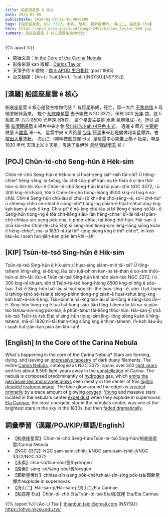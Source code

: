 ```yaml
---
title: 船底座星雲 ê 核心
date: 2024-02-05
publishdate: 2024-02-05T11:45:00+0800
tags: [船底座星雲, NGC 3372, 水素, 酸素, 超新星爆炸, 海山二, 船底座 Eta]
hero: https://apod.nasa.gov/apod/image/2402/Carina_Taylor_960.jpg
summary: 船底座星雲 ê 核心是發生啥物代誌？
---
```


{{% apod %}}

- 原始文章：[In the Core of the Carina Nebula](https://apod.nasa.gov/apod/ap240205.html)
- 影像來源 kah 版權：[Carlos Taylor](https://www.instagram.com/capastrophotography/)
- 天頂予你 ê 禮物：[你 ê APOD 生日相片](https://apod.nasa.gov/apod/calendar/allyears.html) (post 1995)
- 台文翻譯：[An-Li Tsai][An-Li Tsai] ([NSYSU][NSYSU])

## [漢羅] 船底座星雲 ê 核心
船底座星雲 ê 核心是發生啥物代誌？
有恆星形成，死亡，留一大片 [干焦地毯][impressive tapestry] ê 烏暗塗粉絲落來。
規个 [船底座星雲][Carina Nebula] 去予編做 NGC 3372，伊有 300 [光年][light years] 闊，就 tī 船底 [座][constellation] 方向 8500 光年遠 ê所在。
這个星雲主要是 [水素][hydrogen] 氣體組成--ê，所以 [這張][featured image] [有清楚細節][highly detailed] ê 相片中央才會 [發出紅光 kah 柑仔色 ê 光][emits the pervasive red and orange glows]。
週邊 ê 藍光 [主要是][created primarily] 微量 ê [酸素][oxygen] 來--ê。
星雲中央 ê 大質量 [少年][Young] 恆星未來若是變做超新星爆炸，會 [噴出大量塗粉][expel dust]。
海山二（嘛叫做船底座 Eta）是星雲中心能量上懸 ê 恆星，嘛是 1830 年代 天頂上光 ê 天星，毋過了後伊煞 [忽然間變暗去][faded dramatically] 矣！

## [POJ] Chûn-té-chō Seng-hûn ê He̍k-sim
Chûn-té-chō Seng-hûn ê he̍k-sim sī hoat-seng siáⁿ-mih tāi-chì?
Ū hêng-chheⁿ hêng-sêng, sí-bông, lâu chi̍t-tōa-phìⁿ kan-na tē-thán ê o͘-àm thô͘-hún-si lo̍h-lâi.
Kui-ê Chûn-té-chō Seng-hûn khì hō͘ pian-chò NGC 3372, i ū 300 kng-nî khoah, to̍h tī Chûn-té-chō hong-hiòng 8500 kng-nî hn̄g ê só͘-chāi.
Chit-ê Seng-hûn chú-iàu sī chúi-sò͘ khì-thé cho͘-sêng--ê, só͘-í chit-tiuⁿ ū chheng-chhó sè-chiat ê siòng-phìⁿ tiong-ng chiah-ē hoat-chhut âng-kng kah kam-á-sek ê kng.
Chiu-piⁿ ê nâ-kng chú-iàu sī bî-liōng ê sàng-sò͘ lâi--ê.
Seng-hûn tiong-ng ê tōa chit-liōng siàu-liân hêng-chheⁿ bī-lâi nā-sī piàn-chò chhiau-sin-seng po̍k-chà, ē phùn-chhut tāi-liōng thô͘-hún.
Hái-san-jī (mā kiò-chò Chûn-té-chō Eta) sī seng-hûn tiong-sim lêng-liōng siōng koân ê hêng-chheⁿ, mā-sī 1830 nî-tāi thiⁿ-téng siōng kng ê thiⁿ-chheⁿ, m̄-koh liáu-āu i soah hut-jiân-kan piàn àm khì--ah!

## [KIP] Tsûn-té-tsō Sing-hûn ê Hi̍k-sim
Tsûn-té-tsō Sing-hûn ê hi̍k-sim sī huat-sing siánn-mih tāi-tsì?
Ū hîng-tshenn hîng-sîng, sí-bông, lâu tsi̍t-tuā-phìnn kan-na tē-thán ê oo-àm thôo-hún-si lo̍h-lâi.
Kui-ê Tsûn-té-tsō Sing-hûn khì hōo pian-tsò NGC 3372, i ū 300 kng-nî khuah, to̍h tī Tsûn-té-tsō hong-hiòng 8500 kng-nî hn̄g ê sóo-tsāi.
Tsit-ê Sing-hûn tsú-iàu sī tsuí-sòo khì-thé tsoo-sîng--ê, sóo-í tsit-tiunn ū tshing-tshó sè-tsiat ê siòng-phìnn tiong-ng tsiah-ē huat-tshut âng-kng kah kam-á-sik ê kng.
Tsiu-pinn ê nâ-kng tsú-iàu sī bî-liōng ê sàng-sòo lâi--ê.
Sing-hûn tiong-ng ê tuā tsit-liōng siàu-liân hîng-tshenn bī-lâi nā-sī piàn-tsò tshiau-sin-sing po̍k-tsà, ē phùn-tshut tāi-liōng thôo-hún.
Hái-san-jī (mā kiò-tsò Tsûn-té-tsō Eta) sī sing-hûn tiong-sim lîng-liōng siōng kuân ê hîng-tshenn, mā-sī 1830 nî-tāi thinn-tíng siōng kng ê thinn-tshenn, m̄-koh liáu-āu i suah hut-jiân-kan piàn àm khì--ah!

## [English] In the Core of the Carina Nebula
What's happening in the core of the Carina Nebula?
Stars are forming, dying, and leaving an [impressive tapestry][impressive tapestry] of dark dusty filaments.
The entire [Carina Nebula][Carina Nebula], cataloged as NGC 3372, spans over 300 [light years][light years] and lies about 8,500 light-years away in the [constellation][constellation] of Carina.
The nebula is composed predominantly of [hydrogen][hydrogen] gas, which [emits the pervasive red and orange glows][emits the pervasive red and orange glows] seen mostly in the center of this [highly detailed][highly detailed] [featured image][featured image].
The blue glow around the edges is [created primarily][created primarily] by a trace amount of glowing [oxygen][oxygen].
[Young][Young] and massive stars located in the nebula's center [expel dust][expel dust] when they explode in supernovas.
[Eta Carinae][Eta Carinae], the most energetic star in the nebula's center, was one of the brightest stars in the sky in the 1830s, but then [faded dramatically][faded dramatically].

## 詞彙學習（漢羅/POJ/KIP/華語/English）
- 【船底座星雲】Chûn-té-chō Seng-hûn/Tsûn-té-tsō Sing-hûn/船底座星雲/Carina Nebula
- 【NGC 3372】NGC sam-sam-chhit-jī/NGC sam-sam-tshit-jī/NGC 3372/NGC 3372
- 【水素】chúi-sò͘/tsuí-sòo/氫/hydrogen
- 【酸素】sàng-sò͘/sàng-sòo/氧/oxygen
- 【超新星爆炸】chhiau-sîn-seng po̍k-chà/tshiau-sîn-sing po̍k-tsà/超新星爆炸/explode in supernovas
- 【海山二】Hái-san-jī/Hái-san-jī/海山二/Eta Carinae
- 【船底座 Eta】Chûn-té-chō Eta/Tsûn-té-tsō Eta/船底座 Eta/Eta Carinae

{{% /apod %}}
[An-Li Tsai]: thianbun.taigi@gmail.com
[NSYSU]: https://phys.nsysu.edu.tw/

[copyright]: https://apod.nasa.gov/apod/fap/lib/about_apod.html#srapply
[License]: https://creativecommons.org/licenses/by/3.0/

[impressive tapestry]:https://apod.nasa.gov/apod/ap100322.html
[Carina Nebula]:https://en.wikipedia.org/wiki/Carina_Nebula
[light years]:https://chandra.harvard.edu/photo/cosmic_distance.html
[constellation]:http://www.ianridpath.com/startales/startales3.htm
[hydrogen]:https://en.wikipedia.org/wiki/Hydrogen
[emits the pervasive red and orange glows]:https://en.wikipedia.org/wiki/H-alpha
[highly detailed]:https://www.astrobin.com/8ap2rm/
[featured image]:https://www.instagram.com/p/C2e89rZJ2VX/
[created primarily]:https://remoteastrophotography.com/2023/01/foraxx-palette-script-dynamic-narrowband-combinations
[oxygen]:https://periodic.lanl.gov/8.shtml
[Young]:https://www.rd.com/wp-content/uploads/2021/04/GettyImages-85123446-scaled.jpg
[expel dust]:https://herscheltelescope.org.uk/science/infrared/dust/
[Eta Carinae]:https://en.wikipedia.org/wiki/Eta_Carinae
[faded dramatically]:https://www.aavso.org/vsots_etacar

